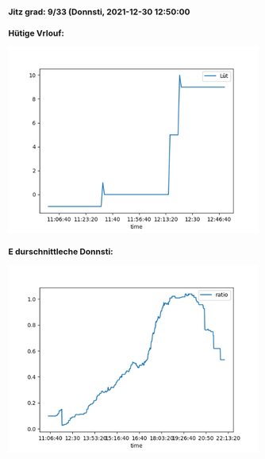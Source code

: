 ### Jitz grad: 9/33 (Donnsti, 2021-12-30 12:50:00

### Hütige Vrlouf:
![Graph](Today.png)

### E durschnittleche Donnsti:
![Graph](Donnsti.png)